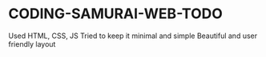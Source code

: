 # CODING-SAMURAI-WEB-TODO
Used HTML, CSS, JS
Tried to keep it minimal and simple
Beautiful and user friendly layout
